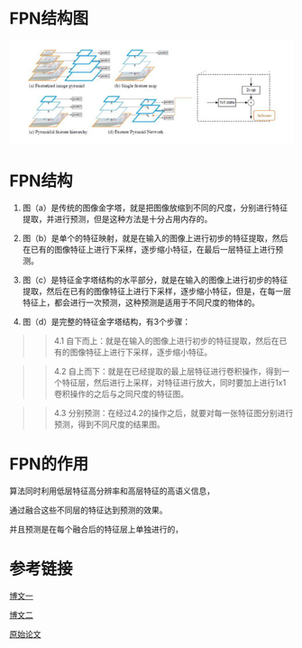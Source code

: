 # FPN结构图
![FPN结构图](./FPN.png)


# FPN结构
1. 图（a）是传统的图像金字塔，就是把图像放缩到不同的尺度，分别进行特征提取，并进行预测，但是这种方法是十分占用内存的。


2. 图（b）是单个的特征映射，就是在输入的图像上进行初步的特征提取，然后在已有的图像特征上进行下采样，逐步缩小特征，在最后一层特征上进行预测。


3. 图（c）是特征金字塔结构的水平部分，就是在输入的图像上进行初步的特征提取，然后在已有的图像特征上进行下采样，逐步缩小特征，但是，在每一层特征上，都会进行一次预测，这种预测是适用于不同尺度的物体的。


4. 图（d）是完整的特征金字塔结构，有3个步骤：
>>  4.1 自下而上：就是在输入的图像上进行初步的特征提取，然后在已有的图像特征上进行下采样，逐步缩小特征。

>>  4.2 自上而下：就是在已经提取的最上层特征进行卷积操作，得到一个特征层，然后进行上采样，对特征进行放大，同时要加上进行1x1卷积操作的之后与之同尺度的特征图。

>>  4.3 分别预测：在经过4.2的操作之后，就要对每一张特征图分别进行预测，得到不同尺度的结果图。


# FPN的作用

算法同时利用低层特征高分辨率和高层特征的高语义信息，  


通过融合这些不同层的特征达到预测的效果。


并且预测是在每个融合后的特征层上单独进行的，



# 参考链接
[博文一](https://blog.csdn.net/u014380165/article/details/72890275)


[博文二](http://mdsa.51cto.com/art/201707/545995.htm)


[原始论文](https://arxiv.org/abs/1612.03144)
